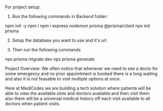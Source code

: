 For project setup:

1. Run the following commands in Backend folder:

npm init -y
npm i
npm i express nodemon prisma @prisma/client
npx init prisma

2. Setup the database you want to use and it's url

3. Then run the following commands

npx prisma migrate dev
npx prisma generate





Project Overview:
We often notice that whenever we need to see a docto for some emergency and no prior appointment is booked there is a long waiting and also it is not feasable to visit multiple options at once.

Here at MediCodes we are building a tech solution where patients will be able to view the available slots and doctors available and then visit them also there will be a universal medical history off each visit available to all doctors when patient visits.

